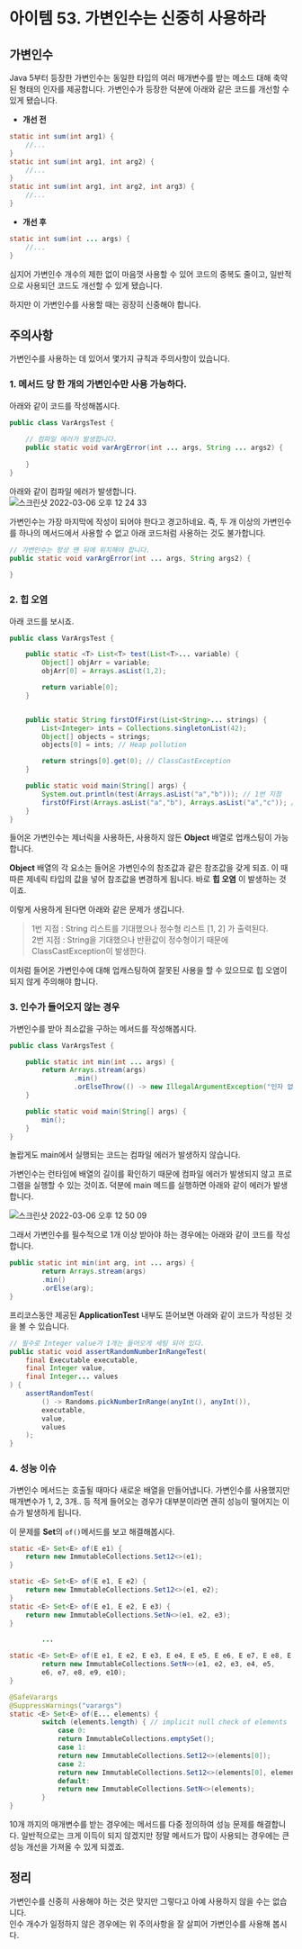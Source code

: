 # 아이템 53. 가변인수는 신중히 사용하라

## 가변인수
Java 5부터 등장한 가변인수는 동일한 타입의 여러 매개변수를 받는 메소드 대해 축약된 형태의 인자를 제공합니다.
가변인수가 등장한 덕분에 아래와 같은 코드를 개선할 수 있게 됐습니다.

* **개선 전**
```java
static int sum(int arg1) {
    //...
}
static int sum(int arg1, int arg2) {
    //...
}
static int sum(int arg1, int arg2, int arg3) {
    //...
}
```

* **개선 후**
```java
static int sum(int ... args) {
    //...
}
```

심지어 가변인수 개수의 제한 없이 마음껏 사용할 수 있어 코드의 중복도 줄이고, 일반적으로 사용되던 코드도 개선할 수 있게 됐습니다.

하지만 이 가변인수를 사용할 때는 굉장히 신중해야 합니다.

## 주의사항

가변인수를 사용하는 데 있어서 몇가지 규칙과 주의사항이 있습니다.

### 1. 메서드 당 한 개의 가변인수만 사용 가능하다.

아래와 같이 코드를 작성해봅시다.
```java
public class VarArgsTest {
    
    // 컴파일 에러가 발생합니다.
    public static void varArgError(int ... args, String ... args2) {
        
    }
}
```

아래와 같이 컴파일 에러가 발생합니다.  
![스크린샷 2022-03-06 오후 12 24 33](https://user-images.githubusercontent.com/87312401/156907882-66b2e5c2-8b1a-4d2e-a0a7-94022641003c.png)  

가변인수는 가장 마지막에 작성이 되어야 한다고 경고하네요. 
즉, 두 개 이상의 가변인수를 하나의 메서드에서 사용할 수 없고 아래 코드처럼 사용하는 것도 불가합니다.

```java
// 가변인수는 항상 맨 뒤에 위치해야 합니다.
public static void varArgError(int ... args, String args2) {
    
}
```

### 2. 힙 오염

아래 코드를 보시죠.

```java
public class VarArgsTest {

    public static <T> List<T> test(List<T>... variable) {
        Object[] objArr = variable;
        objArr[0] = Arrays.asList(1,2);

        return variable[0];
    }


    public static String firstOfFirst(List<String>... strings) {
        List<Integer> ints = Collections.singletonList(42);
        Object[] objects = strings;
        objects[0] = ints; // Heap pollution

        return strings[0].get(0); // ClassCastException
    }

    public static void main(String[] args) {
        System.out.println(test(Arrays.asList("a","b"))); // 1번 지점
        firstOfFirst(Arrays.asList("a","b"), Arrays.asList("a","c")); // 2번 지점
    }
}
```

들어온 가변인수는 제너릭을 사용하든, 사용하지 않든 **Object** 배열로 업캐스팅이 가능합니다.

**Object** 배열의 각 요소는 들어온 가변인수의 참조값과 같은 참조값을 갖게 되죠.
이 때 따른 제네릭 타입의 값을 넣어 참조값을 변경하게 됩니다. 바로 **힙 오염** 이 발생하는 것이죠.

이렇게 사용하게 된다면 아래와 같은 문제가 생깁니다.

> 1번 지점 : String 리스트를 기대했으나 정수형 리스트 [1, 2] 가 출력된다.  
> 2번 지점 : String을 기대했으나 반환값이 정수형이기 때문에 ClassCastException이 발생한다.

이처럼 들어온 가변인수에 대해 업캐스팅하여 잘못된 사용을 할 수 있으므로 힙 오염이 되지 않게 주의해야 합니다.

### 3. 인수가 들어오지 않는 경우

가변인수를 받아 최소값을 구하는 메서드를 작성해봅시다.

```java
public class VarArgsTest {

    public static int min(int ... args) {
        return Arrays.stream(args)
                .min()
                .orElseThrow(() -> new IllegalArgumentException("인자 없음"));
    }

    public static void main(String[] args) {
        min();
    }
}
```

놀랍게도 main에서 실행되는 코드는 컴파일 에러가 발생하지 않습니다.

가변인수는 런타임에 배열의 길이를 확인하기 때문에 컴파일 에러가 발생되지 않고 프로그램을 실행할 수 있는 것이죠.
덕분에 main 메드를 실행하면 아래와 같이 에러가 발생합니다.

![스크린샷 2022-03-06 오후 12 50 09](https://user-images.githubusercontent.com/87312401/156908438-56301330-31f1-4f6c-8e58-5902e9738ac5.png)  

그래서 가변인수를 필수적으로 1개 이상 받아야 하는 경우에는 아래와 같이 코드를 작성합니다.

```java
public static int min(int arg, int ... args) {
        return Arrays.stream(args)
        .min()
        .orElse(arg);
}
```

프리코스동안 제공된 **ApplicationTest** 내부도 뜯어보면 아래와 같이 코드가 작성된 것을 볼 수 있습니다.

```java
// 필수로 Integer value가 1개는 들어오게 세팅 되어 있다.
public static void assertRandomNumberInRangeTest(
    final Executable executable,
    final Integer value,
    final Integer... values
) {
    assertRandomTest(
        () -> Randoms.pickNumberInRange(anyInt(), anyInt()),
        executable,
        value,
        values
    );
}
```

### 4. 성능 이슈

가변인수 메서드는 호출될 때마다 새로운 배열을 만들어냅니다.
가변인수를 사용했지만 매개변수가 1, 2, 3개.. 등 적게 들어오는 경우가 대부분이라면 괜히 성능이 떨어지는 이슈가 발생하게 됩니다.

이 문제를 **Set**의 ```of()```메서드를 보고 해결해봅시다.

```java
static <E> Set<E> of(E e1) {
    return new ImmutableCollections.Set12<>(e1);
}

static <E> Set<E> of(E e1, E e2) {
    return new ImmutableCollections.Set12<>(e1, e2);
}
static <E> Set<E> of(E e1, E e2, E e3) {
    return new ImmutableCollections.SetN<>(e1, e2, e3);
}

        ...

static <E> Set<E> of(E e1, E e2, E e3, E e4, E e5, E e6, E e7, E e8, E e9, E e10) {
        return new ImmutableCollections.SetN<>(e1, e2, e3, e4, e5,
        e6, e7, e8, e9, e10);
}

@SafeVarargs
@SuppressWarnings("varargs")
static <E> Set<E> of(E... elements) {
        switch (elements.length) { // implicit null check of elements
            case 0:
            return ImmutableCollections.emptySet();
            case 1:
            return new ImmutableCollections.Set12<>(elements[0]);
            case 2:
            return new ImmutableCollections.Set12<>(elements[0], elements[1]);
            default:
            return new ImmutableCollections.SetN<>(elements);
        }
}
```

10개 까지의 매개변수를 받는 경우에는 메서드를 다중 정의하여 성능 문제를 해결합니다.
일반적으로는 크게 이득이 되지 않겠지만 정말 메서드가 많이 사용되는 경우에는 큰 성능 개선을 가져올 수 있게 되겠죠.

## 정리

가변인수를 신중히 사용해야 하는 것은 맞지만 그렇다고 아예 사용하지 않을 수는 없습니다.  
인수 개수가 일정하지 않은 경우에는 위 주의사항을 잘 살피어 가변인수를 사용해 봅시다.